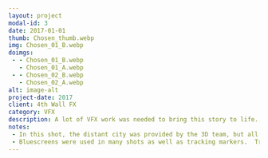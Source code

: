 ```yaml
---
layout: project
modal-id: 3
date: 2017-01-01
thumb: Chosen_thumb.webp
img: Chosen_01_B.webp
doimgs:
 - - Chosen_01_B.webp
   - Chosen_01_A.webp
 - - Chosen_02_B.webp
   - Chosen_02_A.webp
alt: image-alt
project-date: 2017
client: 4th Wall FX
category: VFX
description: A lot of VFX work was needed to bring this story to life.  Our team was priviledged to do a lot of this work on the first season.
notes:
 - In this shot, the distant city was provided by the 3D team, but all the comp work (tracking, object/people removal, synthetic reflections) was my responsibility.
 - Bluescreens were used in many shots as well as tracking markers.  Tracking markers had to be removed and bluescreens needed to be replaced by our 3D environments.
---
```

